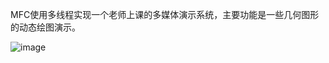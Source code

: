 MFC使用多线程实现一个老师上课的多媒体演示系统，主要功能是一些几何图形的动态绘图演示。

![image](https://github.com/jlygit/some_personal_project/blob/master/ui_show/tuxing.png)
